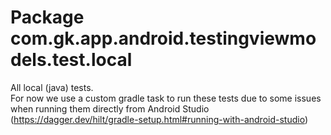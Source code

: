 # Package com.gk.app.android.testingviewmodels.test.local

All local (java) tests.  
For now we use a custom gradle task to run these tests due to some issues
when running them directly from Android Studio  
(https://dagger.dev/hilt/gradle-setup.html#running-with-android-studio)
